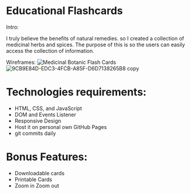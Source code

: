 
# Educational Flashcards

Intro:

I truly believe the benefits of natural remedies. so I created a collection of medicinal herbs and spices. The purpose of this is so the users can easily access the collection of information. 

Wireframes:
![Medicinal Botanic Flash Cards](https://user-images.githubusercontent.com/78662511/128295900-bce8d7d7-769a-4825-89e4-a4a815e30a78.jpg)
![9CB9E84D-EDC3-4FCB-A85F-D6D7138265B8 copy](https://user-images.githubusercontent.com/78662511/128295916-dbadbd16-5fc8-448e-98c5-86fccc891375.jpg)


# Technologies requirements:

- HTML, CSS, and JavaScript
- DOM and Events Listener
- Responsive Design
- Host it on personal own GitHub Pages
- git commits daily


# Bonus Features:
- Downloadable cards
- Printable Cards
- Zoom in Zoom out





